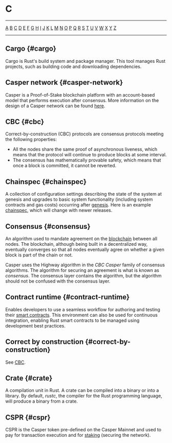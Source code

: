 # C

---

[A](./A.md) [B](./B.md) [C](./C.md) [D](./D.md) [E](./E.md) [F](./F.md) [G](./G.md) [H](./H.md) [I](./I.md) [J](./J.md) [K](./K.md) [L](./L.md) [M](./M.md) [N](./N.md) [O](./O.md) [P](./P.md) [Q](./Q.md) [R](./R.md) [S](./S.md) [T](./T.md) [U](./U.md) [V](./V.md) [W](./W.md) [X](./X.md) [Y](./Y.md) [Z](./Z.md)

---

## Cargo {#cargo}

Cargo is Rust's build system and package manager. This tool manages Rust projects, such as building code and downloading dependencies.

## Casper network {#casper-network}

Casper is a Proof-of-Stake blockchain platform with an account-based model that performs execution after consensus. More information on the design of a Casper network can be found [here](../design/casper-design.md).

## CBC {#cbc}

Correct-by-construction (CBC) protocols are consensus protocols meeting the following properties:

-   All the nodes share the same proof of asynchronous liveness, which means that the protocol will continue to produce blocks at some interval.
-   The consensus has mathematically provable safety, which means that once a block is committed, it cannot be reverted.

## Chainspec {#chainspec}

A collection of configuration settings describing the state of the system at genesis and upgrades to basic system functionality (including system contracts and gas costs) occurring after [genesis](./G.md#genesis). Here is an example [chainspec](https://github.com/casper-network/casper-node/blob/release-1.5.2/resources/production/chainspec.toml), which will change with newer releases.

## Consensus {#consensus}

An algorithm used to mandate agreement on the [blockchain](./B.md#blockchain) between all nodes. The blockchain, although being built in a decentralized way, eventually converges so that all nodes eventually agree on whether a given block is part of the chain or not.

Casper uses the Highway algorithm in the _CBC Casper_ family of consensus algorithms. The algorithm for securing an agreement is what is known as _consensus_. The consensus layer contains the algorithm, but the algorithm should not be confused with the consensus layer.

## Contract runtime {#contract-runtime}

Enables developers to use a seamless workflow for authoring and testing their [smart contracts](./S.md#smart-contract). This environment can also be used for continuous integration, enabling Rust smart contracts to be managed using development best practices.

## Correct by construction {#correct-by-construction}

See [CBC](./C.md#cbc).

## Crate {#crate}

A compilation unit in Rust. A crate can be compiled into a binary or into a library. By default, _rustc_, the compiler for the Rust programming language, will produce a binary from a crate.

## CSPR {#cspr}

CSPR is the Casper token pre-defined on the Casper Mainnet and used to pay for transaction execution and for [staking](./S.md#staking) (securing the network).
